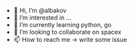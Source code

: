 - 👋 Hi, I’m @albakov
- 👀 I’m interested in ...
- 🌱 I’m currently learning python, go
- 💞️ I’m looking to collaborate on spacex
- 📫 How to reach me -> write some issue
